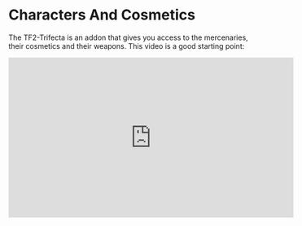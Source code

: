 # Characters And Cosmetics

The TF2-Trifecta is an addon that gives you access to the mercenaries, their cosmetics and their weapons. This video is a good starting point:

<iframe width="560" height="315" src="https://www.youtube.com/embed/7qPkpcYw2sc?si=JUlJJlf7m3VU8m5u" title="YouTube video player" frameborder="0" allow="accelerometer; autoplay; clipboard-write; encrypted-media; gyroscope; picture-in-picture; web-share" referrerpolicy="strict-origin-when-cross-origin" allowfullscreen></iframe>

